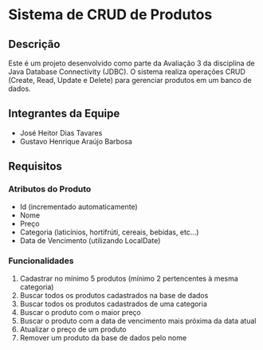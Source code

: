 # Sistema de CRUD de Produtos

## Descrição

Este é um projeto desenvolvido como parte da Avaliação 3 da disciplina de Java Database Connectivity (JDBC). O sistema realiza operações CRUD (Create, Read, Update e Delete) para gerenciar produtos em um banco de dados.

## Integrantes da Equipe

- José Heitor Dias Tavares
- Gustavo Henrique Araújo Barbosa

## Requisitos

### Atributos do Produto

- Id (incrementado automaticamente)
- Nome
- Preço
- Categoria (laticínios, hortifrúti, cereais, bebidas, etc...)
- Data de Vencimento (utilizando LocalDate)

### Funcionalidades

1. Cadastrar no mínimo 5 produtos (mínimo 2 pertencentes à mesma categoria)
2. Buscar todos os produtos cadastrados na base de dados
3. Buscar todos os produtos cadastrados de uma categoria
4. Buscar o produto com o maior preço
5. Buscar o produto com a data de vencimento mais próxima da data atual
6. Atualizar o preço de um produto
7. Remover um produto da base de dados pelo nome
